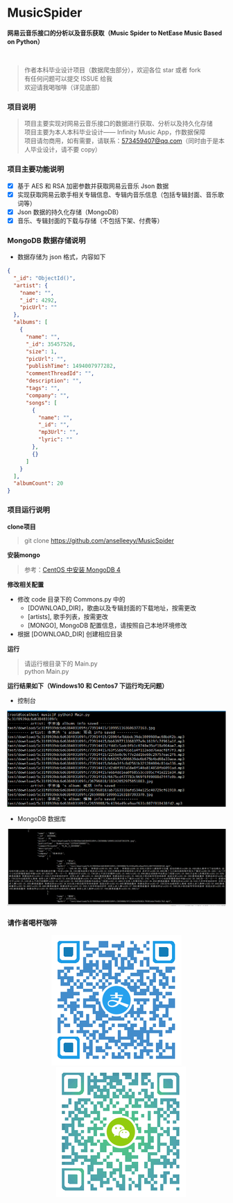 # MusicSpider

**网易云音乐接口的分析以及音乐获取（Music Spider to NetEase Music Based on Python）**

<p align="center">
    <img src="https://img.shields.io/github/license/mashape/apistatus.svg" alt="" />
    <img src="https://img.shields.io/badge/Author-AnselLee-orange.svg" alt="" style="padding-left: 5px" />
    <img src="https://img.shields.io/badge/version-1.0-brightgreen.svg" alt="" style="padding-left: 5px" />
    <img src="https://img.shields.io/github/stars/anselleeyy/MusicSpider.svg?style=social&label=Stars" alt="" style="padding-left: 5px" />
    <img src="https://img.shields.io/github/forks/anselleeyy/MusicSpider.svg?style=social&label=Fork" alt="" style="padding-left: 5px" />
</p>

> 作者本科毕业设计项目（数据爬虫部分），欢迎各位 star 或者 fork  
> 有任何问题可以提交 ISSUE 给我  
> 欢迎请我喝咖啡（详见底部）

### 项目说明

> 项目主要实现对网易云音乐接口的数据进行获取、分析以及持久化存储  
> 项目主要为本人本科毕业设计—— Infinity Music App，作数据保障  
> 项目请勿商用，如有需要，请联系：573459407@qq.com（同时由于是本人毕业设计，请不要 copy）

### 项目主要功能说明

- [X] 基于 AES 和 RSA 加密参数并获取网易云音乐 Json 数据
- [X] 实现获取网易云歌手相关专辑信息、专辑内音乐信息（包括专辑封面、音乐歌词等）
- [X] Json 数据的持久化存储（MongoDB）
- [X] 音乐、专辑封面的下载与存储（不包括下架、付费等）

### MongoDB 数据存储说明

- 数据存储为 json 格式，内容如下

```json
{
  "_id": "ObjectId()",
  "artist": {
    "name": "",
    "_id": 4292,
    "picUrl": ""
  },
  "albums": [
    {
      "name": "",
      "_id": 35457526,
      "size": 1,
      "picUrl": "",
      "publishTime": 1494007977282,
      "commentThreadId": "",
      "description": "",
      "tags": "",
      "company": "",
      "songs": [
        {
          "name": "",
          "_id": "",
          "mp3Url": "",
          "lyric": ""
        },
        {}
      ]
    }
  ],
  "albumCount": 20
}
```

### 项目运行说明

**clone项目**

> git clone https://github.com/anselleeyy/MusicSpider

**安装mongo**

> 参考：[CentOS 中安装 MongoDB 4](https://github.com/anselleeyy/MusicSpider/wiki/CentOS-%E4%B8%AD%E5%AE%89%E8%A3%85-MongoDB-4)

**修改相关配置**

- 修改 code 目录下的 Commons.py 中的
    - [DOWNLOAD_DIR]，歌曲以及专辑封面的下载地址，按需更改
    - [artists], 歌手列表，按需更改
    - [MONGO], MongoDB 配置信息，请按照自己本地环境修改
- 根据 [DOWNLOAD_DIR] 创建相应目录

**运行**

> 请运行根目录下的 Main.py  
> python Main.py

**运行结果如下（Windows10 和 Centos7 下运行均无问题）**

- 控制台

![images/screenshot.png](images/screenshot.png)

- MongoDB 数据库

![images/screenshot2.png](images/screenshot2.png)

### 请作者喝杯咖啡

<p align="center">
    <img src="./images/alipay.png" />
    <img src="./images/wechat.png" style="padding-left: 20px" />
</p>